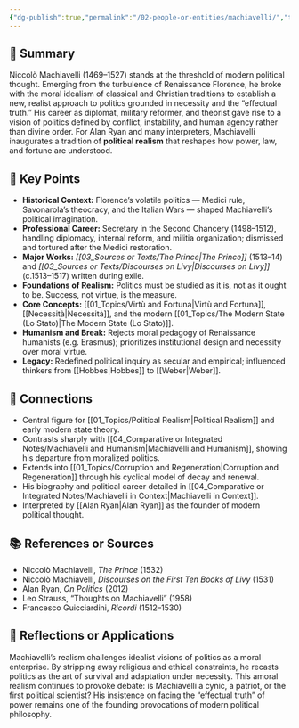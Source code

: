 ```yaml
---
{"dg-publish":true,"permalink":"/02-people-or-entities/machiavelli/","title":"Niccolò Machiavelli","tags":["political_philosophy","renaissance","realism","machiavelli"]}
---
```



## 🧭 Summary
Niccolò Machiavelli (1469–1527) stands at the threshold of modern political thought. Emerging from the turbulence of Renaissance Florence, he broke with the moral idealism of classical and Christian traditions to establish a new, realist approach to politics grounded in necessity and the “effectual truth.” His career as diplomat, military reformer, and theorist gave rise to a vision of politics defined by conflict, instability, and human agency rather than divine order. For Alan Ryan and many interpreters, Machiavelli inaugurates a tradition of **political realism** that reshapes how power, law, and fortune are understood.

## 🧩 Key Points
- **Historical Context:** Florence’s volatile politics — Medici rule, Savonarola’s theocracy, and the Italian Wars — shaped Machiavelli’s political imagination.  
- **Professional Career:** Secretary in the Second Chancery (1498–1512), handling diplomacy, internal reform, and militia organization; dismissed and tortured after the Medici restoration.  
- **Major Works:** *[[03_Sources or Texts/The Prince\|The Prince]]* (1513–14) and *[[03_Sources or Texts/Discourses on Livy\|Discourses on Livy]]* (c.1513–1517) written during exile.  
- **Foundations of Realism:** Politics must be studied as it is, not as it ought to be. Success, not virtue, is the measure.  
- **Core Concepts:** [[01_Topics/Virtù and Fortuna\|Virtù and Fortuna]], [[Necessità\|Necessità]], and the modern [[01_Topics/The Modern State (Lo Stato)\|The Modern State (Lo Stato)]].  
- **Humanism and Break:** Rejects moral pedagogy of Renaissance humanists (e.g. Erasmus); prioritizes institutional design and necessity over moral virtue.  
- **Legacy:** Redefined political inquiry as secular and empirical; influenced thinkers from [[Hobbes\|Hobbes]] to [[Weber\|Weber]].

## 🔗 Connections
- Central figure for [[01_Topics/Political Realism\|Political Realism]] and early modern state theory.  
- Contrasts sharply with [[04_Comparative or Integrated Notes/Machiavelli and Humanism\|Machiavelli and Humanism]], showing his departure from moralized politics.  
- Extends into [[01_Topics/Corruption and Regeneration\|Corruption and Regeneration]] through his cyclical model of decay and renewal.  
- His biography and political career detailed in [[04_Comparative or Integrated Notes/Machiavelli in Context\|Machiavelli in Context]].  
- Interpreted by [[Alan Ryan\|Alan Ryan]] as the founder of modern political thought.  

## 📚 References or Sources
- Niccolò Machiavelli, *The Prince* (1532)  
- Niccolò Machiavelli, *Discourses on the First Ten Books of Livy* (1531)  
- Alan Ryan, *On Politics* (2012)  
- Leo Strauss, “Thoughts on Machiavelli” (1958)  
- Francesco Guicciardini, *Ricordi* (1512–1530)

## 💬 Reflections or Applications
Machiavelli’s realism challenges idealist visions of politics as a moral enterprise. By stripping away religious and ethical constraints, he recasts politics as the art of survival and adaptation under necessity. This amoral realism continues to provoke debate: is Machiavelli a cynic, a patriot, or the first political scientist? His insistence on facing the “effectual truth” of power remains one of the founding provocations of modern political philosophy.